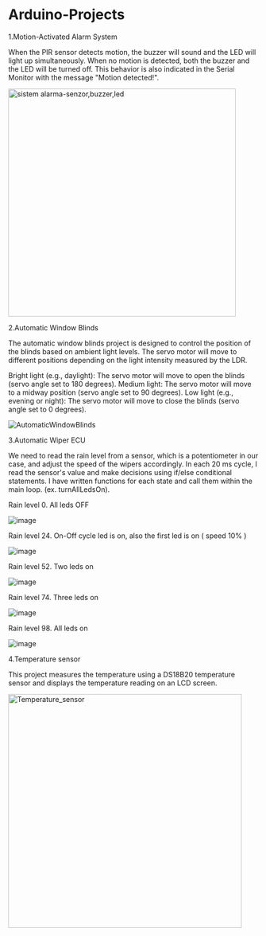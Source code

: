 # Arduino-Projects

1.Motion-Activated Alarm System

When the PIR sensor detects motion, the buzzer will sound and the LED will light up simultaneously. When no motion is detected, both the buzzer and the LED will be turned off. This behavior is also indicated in the Serial Monitor with the message "Motion detected!".

<img width="458" alt="sistem alarma-senzor,buzzer,led" src="https://github.com/Mihas8r/Arduino-Projects/assets/92221038/0cc4c8e6-e76c-4a95-b8db-57655304f4e2">


2.Automatic Window Blinds


The automatic window blinds project is designed to control the position of the blinds based on ambient light levels. The servo motor will move to different positions depending on the light intensity measured by the LDR.

Bright light (e.g., daylight): The servo motor will move to open the blinds (servo angle set to 180 degrees).
Medium light: The servo motor will move to a midway position (servo angle set to 90 degrees).
Low light (e.g., evening or night): The servo motor will move to close the blinds (servo angle set to 0 degrees).


![AutomaticWindowBlinds](https://github.com/Mihas8r/Arduino-Projects/assets/92221038/20306e9f-c689-442a-872f-289d5efb66f8)



3.Automatic Wiper ECU

We need to read the rain level from a sensor, which is a potentiometer in our case, and adjust the speed of the wipers accordingly. In each 20 ms cycle, I read the sensor's value and make decisions using if/else conditional statements. I have written functions for each state and call them within the main loop. (ex. turnAllLedsOn).




Rain level 0. All leds OFF

![image](https://github.com/Mihas8r/Arduino-Projects/assets/92221038/141d749b-9191-445b-81a3-04cf74cb52d3)




Rain level 24. On-Off cycle led is on, also the first led is on ( speed 10% )


![image](https://github.com/Mihas8r/Arduino-Projects/assets/92221038/a12db89a-5eff-4161-b4f3-1b0d4085b229)




Rain level 52. Two leds on


![image](https://github.com/Mihas8r/Arduino-Projects/assets/92221038/a90905db-3dc1-4bcd-936f-e306254f8781)



Rain level 74. Three leds on


![image](https://github.com/Mihas8r/Arduino-Projects/assets/92221038/d6fcbbcf-ead4-4e38-b72a-8fd7530834a4)




Rain level 98. All leds on


![image](https://github.com/Mihas8r/Arduino-Projects/assets/92221038/f5bfa8e6-bc13-40dd-8a97-57668634b034)


4.Temperature sensor

This project measures the temperature using a DS18B20 temperature sensor and displays the temperature reading on an LCD screen.


<img width="470" alt="Temperature_sensor" src="https://github.com/Mihas8r/Arduino-Projects/assets/92221038/e1a9841a-92ee-432d-988f-e2044b75fe4a">





